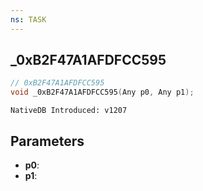 ```yaml
---
ns: TASK
---
```

## _0xB2F47A1AFDFCC595

```c
// 0xB2F47A1AFDFCC595
void _0xB2F47A1AFDFCC595(Any p0, Any p1);
```

```
NativeDB Introduced: v1207
```

## Parameters
* **p0**:
* **p1**:
